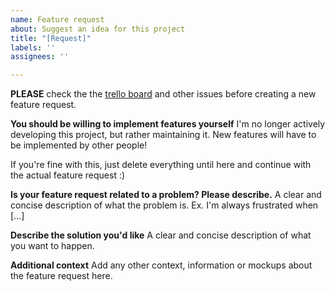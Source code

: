 ```yaml
---
name: Feature request
about: Suggest an idea for this project
title: "[Request]"
labels: ''
assignees: ''

---
```


**PLEASE** check the the [trello board](https://trello.com/b/L3XfSRkN/ultimate-poll-bot) and other issues before creating a new feature request.

**You should be willing to implement features yourself**
I'm no longer actively developing this project, but rather maintaining it. New features will have to be implemented by other people!

If you're fine with this, just delete everything until here and continue with the actual feature request :)

**Is your feature request related to a problem? Please describe.**
A clear and concise description of what the problem is. Ex. I'm always frustrated when [...]

**Describe the solution you'd like**
A clear and concise description of what you want to happen.

**Additional context**
Add any other context, information or mockups about the feature request here.
